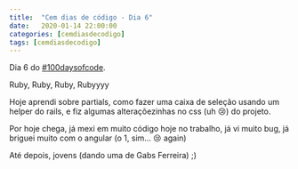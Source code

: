 ```yaml
---
title:  "Cem dias de código - Dia 6"
date:   2020-01-14 22:00:00
categories: [cemdiasdecodigo]
tags: [cemdiasdecodigo]
---
```


Dia 6 do [#100daysofcode](https://twitter.com/hashtag/100DaysOfCode).

Ruby, Ruby, Ruby, Rubyyyy

Hoje aprendi sobre partials, como fazer uma caixa de seleção usando um helper do rails, e fiz algumas alteraçõezinhas no css (uh :cry:) do projeto.

Por hoje chega, já mexi em muito código hoje no trabalho, já vi muito bug, já briguei muito com o angular (o 1, sim... :cry: again)

Até depois, jovens (dando uma de Gabs Ferreira) ;)
